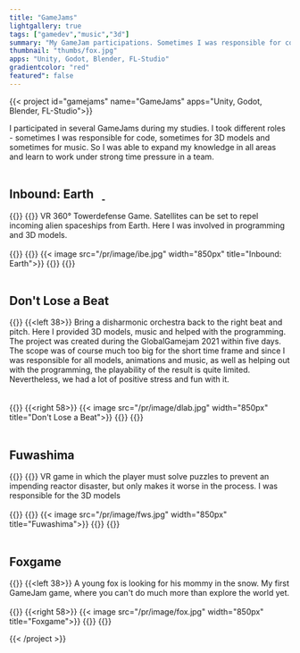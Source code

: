 ```yaml
---
title: "GameJams"
lightgallery: true
tags: ["gamedev","music","3d"]
summary: "My GameJam participations. Sometimes I was responsible for code, sometimes for 3D models and sometimes for music."
thumbnail: "thumbs/fox.jpg"
apps: "Unity, Godot, Blender, FL-Studio"
gradientcolor: "red"
featured": false
---
```



{{< project id="gamejams" name="GameJams" apps="Unity, Godot, Blender, FL-Studio">}}

I participated in several GameJams during my studies. I took different roles - sometimes I was responsible for code, sometimes for 3D models and sometimes for music. So I was able to expand my knowledge in all areas and learn to work under strong time pressure in a team.
<br><br>
<h2 class="liner">Inbound: Earth &nbsp <a href="https://globalgamejam.org/2019/games/inbound-earth"><i class="fa-solid fa-globe"></i></a><a href="https://github.com/hs-furtwangen/inboundearth
">&nbsp<i class="fab fa-github fa-gh"></i></a></h2>
{{<twoculumn>}}
{{<left 38>}}
VR 360° Towerdefense Game. Satellites can be set to repel incoming alien spaceships from Earth. Here I was involved in programming and 3D models.<br><br>
{{</left>}}
{{<right 58>}}
{{< image src="/pr/image/ibe.jpg" width="850px" title="Inbound: Earth">}}
{{</right>}}
{{</twoculumn>}}
<br><br>
<h2 class="liner">Don't Lose a Beat &nbsp <a href="https://github.com/CalvinDO/DontLoseABeat"><i class="fab fa-github fa-gh"></i></a></h2>

{{<twoculumn>}}
{{<left 38>}}
Bring a disharmonic orchestra back to the right beat and pitch. Here I provided 3D models, music and helped with the programming. The project was created during the GlobalGamejam 2021 within five days. The scope was of course much too big for the short time frame and since I was responsible for all models, animations and music, as well as helping out with the programming, the playability of the result is quite limited. Nevertheless, we had a lot of positive stress and fun with it.<br><br>  
{{</left>}}
{{<right 58>}}
{{< image src="/pr/image/dlab.jpg" width="850px" title="Don't Lose a Beat">}}
{{</right>}}
{{</twoculumn>}}
<br><br>
<h2 class="liner">Fuwashima &nbsp <a href="https://globalgamejam.org/2020/games/fuwashima-2"><i class="fa-solid fa-globe"></i></a>&nbsp<a href="https://github.com/hs-furtwangen/Fuwashima/
"><i class="fab fa-github fa-gh"></i></a></h2>
{{<twoculumn>}}
{{<left 38>}}
VR game in which the player must solve puzzles to prevent an impending reactor disaster, but only makes it worse in the process. I was responsible for the 3D models<br><br>
{{</left>}}
{{<right 58>}}
{{< image src="/pr/image/fws.jpg" width="850px" title="Fuwashima">}}
{{</right>}}
{{</twoculumn>}}
<br><br>
<h2 class="liner">Foxgame</h2>

{{<twoculumn>}}
{{<left 38>}}
A young fox is looking for his mommy in the snow. My first GameJam game, where you can't do much more than explore the world yet.<br><br>
{{</left>}}
{{<right 58>}}
{{< image src="/pr/image/fox.jpg" width="850px" title="Foxgame">}}
{{</right>}}
{{</twoculumn>}}


{{< /project >}}